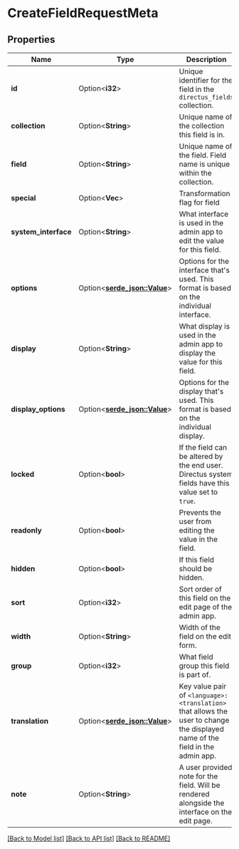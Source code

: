 # CreateFieldRequestMeta

## Properties

Name | Type | Description | Notes
------------ | ------------- | ------------- | -------------
**id** | Option<**i32**> | Unique identifier for the field in the `directus_fields` collection. | [optional]
**collection** | Option<**String**> | Unique name of the collection this field is in. | [optional]
**field** | Option<**String**> | Unique name of the field. Field name is unique within the collection. | [optional]
**special** | Option<**Vec<String>**> | Transformation flag for field | [optional]
**system_interface** | Option<**String**> | What interface is used in the admin app to edit the value for this field. | [optional]
**options** | Option<[**serde_json::Value**](.md)> | Options for the interface that's used. This format is based on the individual interface. | [optional]
**display** | Option<**String**> | What display is used in the admin app to display the value for this field. | [optional]
**display_options** | Option<[**serde_json::Value**](.md)> | Options for the display that's used. This format is based on the individual display. | [optional]
**locked** | Option<**bool**> | If the field can be altered by the end user. Directus system fields have this value set to `true`. | [optional]
**readonly** | Option<**bool**> | Prevents the user from editing the value in the field. | [optional]
**hidden** | Option<**bool**> | If this field should be hidden. | [optional]
**sort** | Option<**i32**> | Sort order of this field on the edit page of the admin app. | [optional]
**width** | Option<**String**> | Width of the field on the edit form. | [optional]
**group** | Option<**i32**> | What field group this field is part of. | [optional]
**translation** | Option<[**serde_json::Value**](.md)> | Key value pair of `<language>: <translation>` that allows the user to change the displayed name of the field in the admin app. | [optional]
**note** | Option<**String**> | A user provided note for the field. Will be rendered alongside the interface on the edit page. | [optional]

[[Back to Model list]](../README.md#documentation-for-models) [[Back to API list]](../README.md#documentation-for-api-endpoints) [[Back to README]](../README.md)


